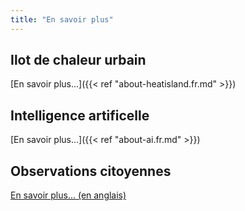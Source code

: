 ```yaml
---
title: "En savoir plus"
---
```


## Ilot de chaleur urbain

[En savoir plus...]({{< ref "about-heatisland.fr.md" >}})

## Intelligence artificelle

[En savoir plus...]({{< ref "about-ai.fr.md" >}})

## Observations citoyennes

[En savoir plus... (en anglais)](https://vlinder.ugent.be/en/index.html)
